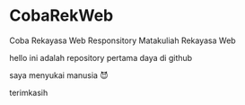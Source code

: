 # CobaRekWeb
Coba Rekayasa Web
Responsitory Matakuliah Rekayasa Web

hello ini adalah repository pertama daya di github

saya menyukai manusia 😈

terimkasih
